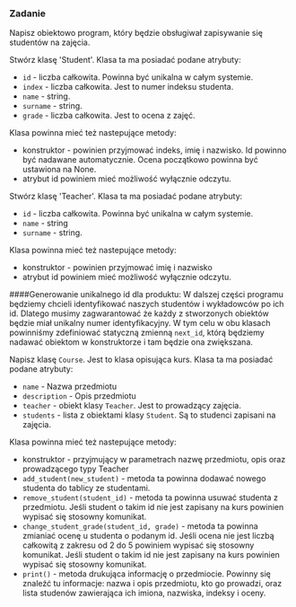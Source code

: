 ### Zadanie

Napisz obiektowo program, który będzie obsługiwał zapisywanie się studentów na zajęcia.

Stwórz klasę 'Student'. Klasa ta ma posiadać podane atrybuty:
  * `id` - liczba całkowita. Powinna być unikalna w całym systemie.
  * `index` - liczba całkowita. Jest to numer indeksu studenta.
  * `name` - string.
  * `surname` - string.
  * `grade` - liczba całkowita. Jest to ocena z zajęć. 

Klasa powinna mieć też nastepujące metody:
  * konstruktor - powinien przyjmować indeks, imię i nazwisko. Id powinno być nadawane automatycznie. Ocena początkowo powinna być ustawiona na None.
  * atrybut id powiniem mieć możliwość wyłącznie odczytu.

Stwórz klasę 'Teacher'. Klasa ta ma posiadać podane atrybuty:
  * `id` - liczba całkowita. Powinna być unikalna w całym systemie.
  * `name` - string
  * `surname` - string.
 
Klasa powinna mieć też nastepujące metody:
  * konstruktor - powinien przyjmować imię i nazwisko
  * atrybut id powiniem mieć możliwość wyłącznie odczytu.
  
####Generowanie unikalnego id dla produktu:
W dalszej części programu będziemy chcieli identyfikować naszych studentów i wykładowców po ich id. Dlatego musimy zagwarantować że każdy z stworzonych obiektów będzie miał unikalny numer identyfikacyjny. W tym celu w obu klasach powinniśmy zdefiniować statyczną zmienną ```next_id```, którą będziemy nadawać obiektom w konstruktorze i tam będzie ona zwiększana.



Napisz klasę `Course`. Jest to klasa opisująca kurs. Klasa ta ma posiadać podane atrybuty:
  * `name` - Nazwa przedmiotu
  * `description` - Opis przedmiotu
  * `teacher` - obiekt klasy `Teacher`. Jest to prowadzący zajęcia.
  * `students` - lista z obiektami klasy `Student`. Są to studenci zapisani na zajęcia.
 
Klasa powinna mieć też nastepujące metody:
  * konstruktor - przyjmujący w parametrach nazwę przedmiotu, opis oraz prowadzącego typy Teacher
  * `add_student(new_student)` - metoda ta powinna dodawać nowego studenta do tablicy ze studentami. 
  * `remove_student(student_id)` - metoda ta powinna usuwać studenta z przedmiotu. Jeśli student o takim id nie jest zapisany na kurs powinien wypisać się stosowny komunikat.
  * `change_student_grade(student_id, grade)` - metoda ta powinna zmianiać ocenę u studenta o podanym id. Jeśli ocena nie jest liczbą całkowitą z zakresu od 2 do 5 powiniem wypisać się stosowny komunikat. Jeśli student o takim id nie jest zapisany na kurs powinien wypisać się stosowny komunikat.
  * `print()` - metoda drukująca informację o przedmiocie. Powinny się znaleźć tu informacje: nazwa i opis przedmiotu, kto go prowadzi, oraz lista studenów zawierająca ich imiona, nazwiska, indeksy i oceny.

